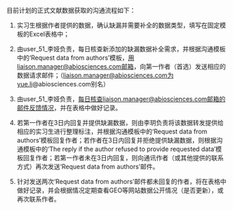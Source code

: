 目前计划的正式文献数据获取的沟通流程如下：

1. 实习生根据作者提供的数据，确认缺漏并需要补全的数据类型，填写在固定模板的Excel表格中；

2. 由user_51_李娅负责，每日核查新添加的缺漏数据补全需求，并根据沟通模板中的‘Request data from authors’模板，用liaison.manager@abiosciences.com邮箱，向第一作者（首选）发送相应的数据请求邮件；（liaison.manager@abiosciences.com为yue.li@abiosciences.com别名）

3. 由user_51_李娅负责，每日核查liaison.manager@abiosciences.com邮箱的邮件反馈情况，并在表格中做好记录。

4. 若第一作者在3日内回复并提供缺漏数据，则由李玥负责将该数据转发提供给相应的实习生进行整理标注，并根据沟通模板中的‘Request data from authors’模板回复作者；若作者在3日内回复并拒绝提供缺漏数据，则根据沟通模板中的‘The reply if the author refused to provide requested data’模板回复作者；若第一作者未在3日内回复，则向通讯作者（或其他提供的联系方式）再次发送‘Request data from authors’邮件。

5. 针对发送两次‘Request data from authors’邮件都未回复的作者，将在表格中做好记录，并会根据情况定期查看GEO等网站数据公开情况（是否更新），或再次联系作者。
